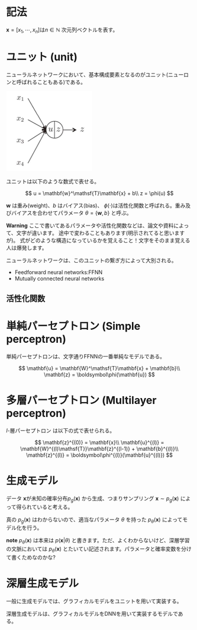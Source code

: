 # 記法
$\mathbf{x}=[x_1,\cdots,x_n]$は$n\in\mathbb{N}$ 次元列ベクトルを表す。

# ユニット (unit)
ニューラルネットワークにおいて、基本構成要素となるのがユニット(ニューロンと呼ばれることもある)である。

![unit](./unit.png)

ユニットは以下のような数式で表せる。

$$
    u = \mathbf{w}^\mathsf{T}\mathbf{x} + b\\
    z = \phi(u)
$$

$\mathbf{w}$ は重み(weight)、$b$ はバイアス(bias)、 $\phi(\cdot)$は活性化関数と呼ばれる。重み及びバイアスを合わせてパラメータ $\theta = \{\mathbf{w}, b\}$ と呼ぶ。

**Warning**
ここで書いてあるパラメータや活性化関数などは、論文や資料によって、文字が違います。
途中で変わることもあります(明示されてると思いますが)。
式がどのような構造になっているかを覚えること！文字をそのまま覚える人は爆発します。


ニューラルネットワークは、このユニットの繋ぎ方によって大別される。
- Feedforward neural networks:FFNN
- Mutually connected neural networks

## 活性化関数


# 単純パーセプトロン (Simple perceptron)
単純パーセプトロンは、文字通りFFNNの一番単純なモデルである。

$$
    \mathbf{u} = \mathbf{W}^\mathsf{T}\mathbf{x} +  \mathbf{b}\\
    \mathbf{z} =  \boldsymbol\phi(\mathbf{u})
$$

# 多層パーセプトロン (Multilayer perceptron)

$l$-層パーセプトロン は以下の式で表せられる。

$$
    \mathbf{z}^{(0)} = \mathbf{x}\\
    \mathbf{u}^{(l)} = \mathbf{W}^{(l)\mathsf{T}}\mathbf{z}^{(l-1)} +  \mathbf{b}^{(l)}\\
    \mathbf{z}^{(l)} = \boldsymbol\phi^{(l)}(\mathbf{u}^{(l)})
$$


# 生成モデル
データ $\mathbf{x}$が未知の確率分布$p_g(\mathbf{x})$ から生成、つまりサンプリング  $\mathbf{x}\sim p_g(\mathbf{x})$ によって得られていると考える。

真の $p_g(\mathbf{x})$ はわからないので、適当なパラメータ $\theta$ を持った  $p_\theta(\mathbf{x})$ によってモデル化を行う。

**note**
$p_\theta(\mathbf{x})$ は本来は $p(\mathbf{x}|\theta)$ と書きます。ただ、よくわからないけど、深層学習の文脈においては $p_\theta(\mathbf{x})$ とたいてい記述されます。パラメータと確率変数を分けて書くためなのかな?




# 深層生成モデル
一般に生成モデルでは、グラフィカルモデルをユニットを用いて実装する。

深層生成モデルは、グラフィカルモデルをDNNを用いて実装するモデルである。